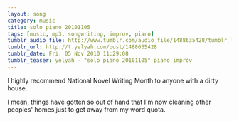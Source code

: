 ```yaml
---
layout: song
category: music
title: solo piano 20101105
tags: [music, mp3, songwriting, improv, piano]
tumblr_audio_file: http://www.tumblr.com/audio_file/1488635428/tumblr_lbf74kIacF1qzo4ep
tumblr_url: http://t.yelyah.com/post/1488635428
tumblr_date: Fri, 05 Nov 2010 11:29:08
tumblr_teaser: yelyah - "solo piano 20101105" piano improv
---
```

I highly recommend National Novel Writing Month to anyone with a dirty house.

I mean, things have gotten so out of hand that I'm now cleaning other peoples' homes just to get away from my word quota.
